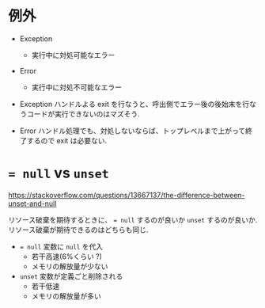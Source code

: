
# 例外

* Exception
    * 実行中に対処可能なエラー
* Error
    * 実行中に対処不可能なエラー

* Exception ハンドルよる exit を行なうと、呼出側でエラー後の後始末を行なうコードが実行できないのはマズそう.
* Error ハンドル処理でも、対処しないならば、トップレベルまで上がって終了するので exit は必要ない.



# `= null` vs `unset`

https://stackoverflow.com/questions/13667137/the-difference-between-unset-and-null

リソース破棄を期待するときに、 `= null` するのが良いか `unset` するのが良いか.
リソース破棄が期待できるのはどちらも同じ.

* `= null` 変数に `null` を代入
    * 若干高速(6%くらい ?)
    * メモリの解放量が少ない
* `unset` 変数が定義ごと削除される
    * 若干低速
    * メモリの解放量が多い
